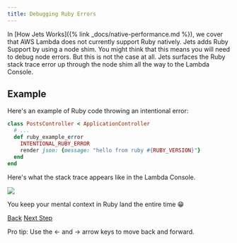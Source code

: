 ```yaml
---
title: Debugging Ruby Errors
---
```


In [How Jets Works]({% link _docs/native-performance.md %}), we cover that  AWS Lambda does not currently support Ruby natively.  Jets adds Ruby Support by using a node shim. You might think that this means you will need to debug node errors. But this is not the case at all. Jets surfaces the Ruby stack trace error up through the node shim all the way to the Lambda Console.

## Example

Here's an example of Ruby code throwing an intentional error:

```ruby
class PostsController < ApplicationController
  # ...
  def ruby_example_error
    INTENTIONAL_RUBY_ERROR
    render json: {message: "hello from ruby #{RUBY_VERSION}"}
  end
end
```

Here's what the stack trace appears like in the Lambda Console.

![](/img/docs/lambda-console-ruby-error.png)

You keep your mental context in Ruby land the entire time 😁

<a id="prev" class="btn btn-basic" href="{% link _docs/routes-workaround.md %}">Back</a>
<a id="next" class="btn btn-primary" href="{% link _docs/faster-development.md %}">Next Step</a>
<p class="keyboard-tip">Pro tip: Use the <- and -> arrow keys to move back and forward.</p>
